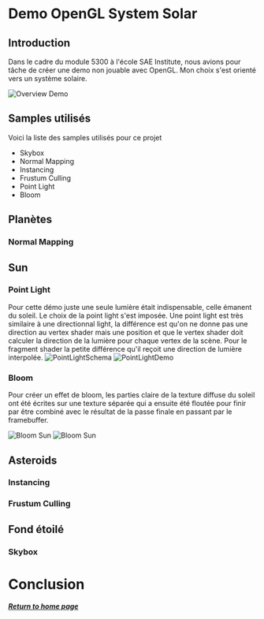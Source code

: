 # Demo OpenGL System Solar

## Introduction

Dans le cadre du module 5300 à l'école SAE Institute, nous avions pour tâche de créer une demo non jouable avec OpenGL. Mon choix s'est orienté vers un système solaire.

![Overview Demo](../assets/GIF/Demo1.gif)

## Samples utilisés
Voici la liste des samples utilisés pour ce projet

* Skybox
* Normal Mapping
* Instancing
* Frustum Culling
* Point Light
* Bloom

## Planètes
### Normal Mapping

## Sun
### Point Light
Pour cette démo juste une seule lumière était indispensable, celle émanent du soleil. Le choix de la point light s'est imposée. Une point light est très similaire à une directionnal light, la différence est qu'on ne donne pas une direction au vertex shader mais une position et que le vertex shader doit calculer la direction de la lumière pour chaque vertex de la scène. Pour le fragment shader la petite différence qu'il reçoit une direction de lumière interpolée.
![PointLightSchema](../assets/PointLight.PNG)
![PointLightDemo](../assets/PointLight3.png)

### Bloom
Pour créer un effet de bloom, les parties claire de la texture diffuse du soleil ont été écrites sur une texture séparée qui a ensuite été floutée pour finir par être combiné avec le résultat de la passe finale en passant par le framebuffer.

![Bloom Sun](../assets/Sun2.PNG)
![Bloom Sun](../assets/Sun1.PNG)

## Asteroids

### Instancing
### Frustum Culling

## Fond étoilé
### Skybox

# Conclusion

##### [Return to home page](https://sosolamojo.github.io/)
